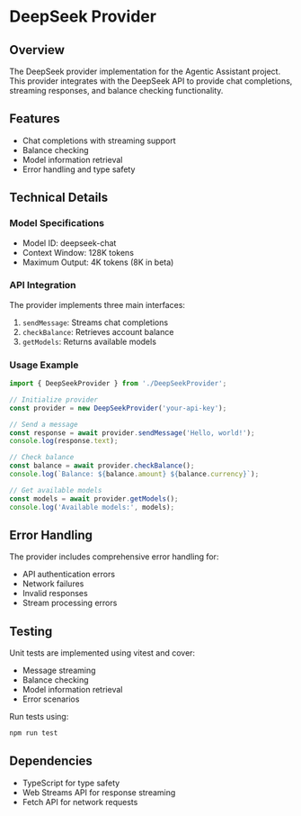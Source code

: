 # DeepSeek Provider

## Overview

The DeepSeek provider implementation for the Agentic Assistant project. This provider integrates with the DeepSeek API to provide chat completions, streaming responses, and balance checking functionality.

## Features

- Chat completions with streaming support
- Balance checking
- Model information retrieval
- Error handling and type safety

## Technical Details

### Model Specifications

- Model ID: deepseek-chat
- Context Window: 128K tokens
- Maximum Output: 4K tokens (8K in beta)

### API Integration

The provider implements three main interfaces:

1. `sendMessage`: Streams chat completions
2. `checkBalance`: Retrieves account balance
3. `getModels`: Returns available models

### Usage Example

```typescript
import { DeepSeekProvider } from './DeepSeekProvider';

// Initialize provider
const provider = new DeepSeekProvider('your-api-key');

// Send a message
const response = await provider.sendMessage('Hello, world!');
console.log(response.text);

// Check balance
const balance = await provider.checkBalance();
console.log(`Balance: ${balance.amount} ${balance.currency}`);

// Get available models
const models = await provider.getModels();
console.log('Available models:', models);
```

## Error Handling

The provider includes comprehensive error handling for:

- API authentication errors
- Network failures
- Invalid responses
- Stream processing errors

## Testing

Unit tests are implemented using vitest and cover:

- Message streaming
- Balance checking
- Model information retrieval
- Error scenarios

Run tests using:

```bash
npm run test
```

## Dependencies

- TypeScript for type safety
- Web Streams API for response streaming
- Fetch API for network requests
